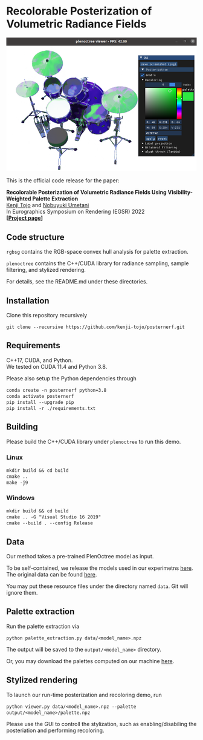 # Recolorable Posterization of Volumetric Radiance Fields

![](teaser.png)

This is the official code release for the paper:

**Recolorable Posterization of Volumetric Radiance Fields Using Visibility-Weighted Palette Extraction**\
[Kenji Tojo](https://kenji-tojo.github.io/) and [Nobuyuki Umetani](https://cgenglab.github.io/labpage/en/authors/admin/)\
In Eurographics Symposium on Rendering (EGSR) 2022\
**[[Project page](https://kenji-tojo.github.io/publications/posternerf/)]**

## Code structure

`rgbsg` contains the RGB-space convex hull analysis for palette extraction.

`plenoctree` contains the C++/CUDA library for radiance sampling, sample filtering, and stylized rendering.

For details, see the README.md under these directories.

## Installation

Clone this repository recursively
```
git clone --recursive https://github.com/kenji-tojo/posternerf.git
```


## Requirements

C++17, CUDA, and Python.\
We tested on CUDA 11.4 and Python 3.8.

Please also setup the Python dependencies through
```
conda create -n posternerf python=3.8
conda activate posternerf
pip install --upgrade pip
pip install -r ./requirements.txt
```


## Building

Please build the C++/CUDA library under `plenoctree` to run this demo.

### Linux
```
mkdir build && cd build
cmake ..
make -j9
```
### Windows
```
mkdir build && cd build
cmake .. -G "Visual Studio 16 2019"
cmake --build . --config Release
```


## Data
Our method takes a pre-trained PlenOctree model as input.

To be self-contained, we release the models used in our experimetns [here](https://drive.google.com/drive/folders/1qABfv_qaqWxY1Zc32lQcFz9pEFZlIUBe?usp=sharing).\
The original data can be found [here](https://github.com/sxyu/volrend#precomputed-plenoctree-files).

You may put these resource files under the directory named `data`. Git will ignore them.

## Palette extraction
Run the palette extraction via
```
python palette_extraction.py data/<model_name>.npz
```
The output will be saved to the `output/<model_name>` directory.

Or, you may download the palettes computed on our machine [here](https://drive.google.com/drive/folders/1agyKlx-vk0tM2OCgMMpZiJ9lw9PkJh91?usp=sharing).

## Stylized rendering
To launch our run-time posterization and recoloring demo, run
```
python viewer.py data/<model_name>.npz --palette output/<model_name>/palette.npz
```
Please use the GUI to controll the stylization, such as enabling/disabiling the posteriation and performing recoloring.
